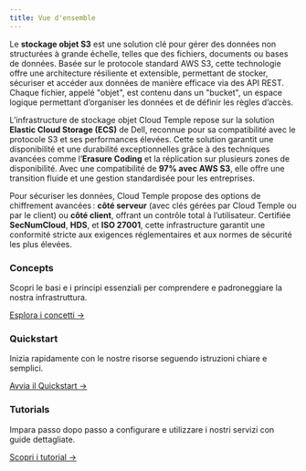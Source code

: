 ```yaml
---
title: Vue d'ensemble
---
```


Le **stockage objet S3** est une solution clé pour gérer des données non structurées à grande échelle, telles que des fichiers, documents ou bases de données. Basée sur le protocole standard AWS S3, cette technologie offre une architecture résiliente et extensible, permettant de stocker, sécuriser et accéder aux données de manière efficace via des API REST. Chaque fichier, appelé "objet", est contenu dans un "bucket", un espace logique permettant d’organiser les données et de définir les règles d’accès.

L’infrastructure de stockage objet Cloud Temple repose sur la solution **Elastic Cloud Storage (ECS)** de Dell, reconnue pour sa compatibilité avec le protocole S3 et ses performances élevées. Cette solution garantit une disponibilité et une durabilité exceptionnelles grâce à des techniques avancées comme l’**Erasure Coding** et la réplication sur plusieurs zones de disponibilité. Avec une compatibilité de **97% avec AWS S3**, elle offre une transition fluide et une gestion standardisée pour les entreprises.

Pour sécuriser les données, Cloud Temple propose des options de chiffrement avancées : **côté serveur** (avec clés gérées par Cloud Temple ou par le client) ou **côté client**, offrant un contrôle total à l’utilisateur. Certifiée **SecNumCloud**, **HDS**, et **ISO 27001**, cette infrastructure garantit une conformité stricte aux exigences réglementaires et aux normes de sécurité les plus élevées.


<div className="card-grid">
  <div className="card">
    <h3>Concepts</h3>
    <p>Scopri le basi e i principi essenziali per comprendere e padroneggiare la nostra infrastruttura.</p>
    <a href="./oss/concepts" className="card-link">Esplora i concetti &rarr;</a>
  </div>
  <div className="card">
    <h3>Quickstart</h3>
    <p>Inizia rapidamente con le nostre risorse seguendo istruzioni chiare e semplici.</p>
    <a href="./oss/quickstart" className="card-link">Avvia il Quickstart &rarr;</a>
  </div>
    <div className="card">
    <h3>Tutorials</h3>
    <p>Impara passo dopo passo a configurare e utilizzare i nostri servizi con guide dettagliate.</p>
    <a href="./oss/tutorials" className="card-link">Scopri i tutorial &rarr;</a>
  </div>
</div>